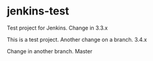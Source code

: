 # jenkins-test
Test project for Jenkins. Change in 3.3.x

This is a test project. Another change on a branch. 3.4.x

Change in another branch. Master
